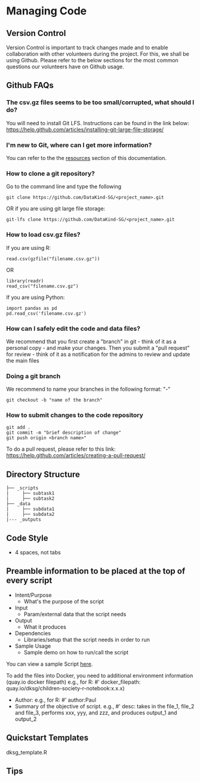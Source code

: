 # Managing Code

## Version Control

Version Control is important to track changes made and to enable collaboration with other volunteers
during the project. For this, we shall be using Github. Please refer to the below sections for the
most common questions our volunteers have on Github usage.

## Github FAQs

### The csv.gz files seems to be too small/corrupted, what should I do?
You will need to install Git LFS. Instructions can be found in the link below:
https://help.github.com/articles/installing-git-large-file-storage/

### I'm new to Git, where can I get more information?
You can refer to the the [resources](resources.html) section of this documentation.

### How to clone a git repository?
Go to the command line and type the following
```
git clone https://github.com/DataKind-SG/<project_name>.git
```
OR if you are using git large file storage:
```
git-lfs clone https://github.com/DataKind-SG/<project_name>.git
```

### How to load csv.gz files?

If you are using R:  
```
read.csv(gzfile("filename.csv.gz"))
```
OR  
```
library(readr)
read_csv("filename.csv.gz")
```

If you are using Python:  
```
import pandas as pd
pd.read_csv('filename.csv.gz')
```

### How can I safely edit the code and data files?
We recommend that you first create a "branch" in git - think of it as a personal copy - and make
your changes. Then you submit a "pull request" for review - think of it as a notification for
the admins to review and update the main files

### Doing a git branch

We recommend to name your branches in the following format: "<feature-name>-<your name>"
```
git checkout -b "name of the branch"
```

### How to submit changes to the code repository
```
git add .
git commit -m "brief description of change"
git push origin <branch name>"
```
To do a pull request, please refer to this link:
https://help.github.com/articles/creating-a-pull-request/


## Directory Structure

```
├── _scripts
|     ├── subtask1
|     ├── subtask2
├── _data
|     ├── subdata1
|     ├── subdata2
|--- _outputs
```

## Code Style

- 4 spaces, not tabs

## Preamble information to be placed at the top of every script
* Intent/Purpose
    * What's the purpose of the script
* Input
    * Param/external data that the script needs
* Output
    * What it produces
* Dependencies
    * Libraries/setup that the script needs in order to run
* Sample Usage
    * Sample demo on how to run/call the script

You can view a sample Script [here](https://github.com/DataKind-SG/chapter-one/blob/master/metadata_sample/metadata_sample.R).

To add the files into Docker, you need to additional environment information (quay.io docker filepath) 
e.g., for R: #' docker_filepath: quay.io/dksg/children-society-r-notebook:x.x.x)
- Author: e.g., for R: #' author:Paul
- Summary of the objective of script.  e.g., #' desc: takes in the file_1, file_2 and file_3, performs xxx, yyy, and zzz, and produces output_1 and output_2


## Quickstart Templates

dksg_template.R

## Tips

